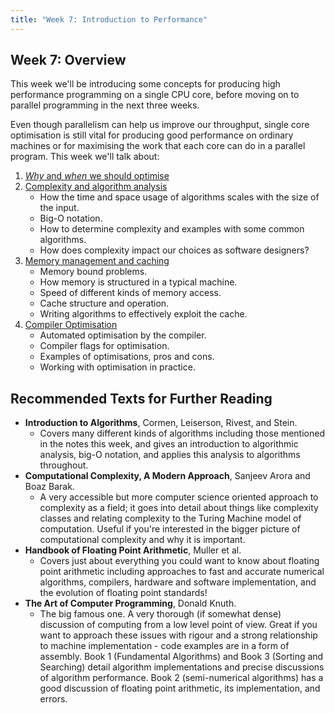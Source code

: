 ```yaml
---
title: "Week 7: Introduction to Performance"
---
```


## Week 7: Overview 

This week we'll be introducing some concepts for producing high performance programming on a single CPU core, before moving on to parallel programming in the next three weeks. 

Even though parallelism can help us improve our throughput, single core optimisation is still vital for producing good performance on ordinary machines or for maximising the work that each core can do in a parallel program. This week we'll talk about:

1. [_Why_ and _when_ we should optimise](sec00Motivation.html)
2. [Complexity and algorithm analysis](sec01Complexity.html) 
    - How the time and space usage of algorithms scales with the size of the input. 
    - Big-O notation.
    - How to determine complexity and examples with some common algorithms.
    - How does complexity impact our choices as software designers?
3. [Memory management and caching](sec02Memory.html)
    - Memory bound problems. 
    - How memory is structured in a typical machine.
    - Speed of different kinds of memory access.
    - Cache structure and operation. 
    - Writing algorithms to effectively exploit the cache. 
4. [Compiler Optimisation](sec03Optimisation.html)
    - Automated optimisation by the compiler. 
    - Compiler flags for optimisation.
    - Examples of optimisations, pros and cons.
    - Working with optimisation in practice. 

## Recommended Texts for Further Reading

- **Introduction to Algorithms**, Cormen, Leiserson, Rivest, and Stein. 
    - Covers many different kinds of algorithms including those mentioned in the notes this week, and gives an introduction to algorithmic analysis, big-O notation, and applies this analysis to algorithms throughout. 
- **Computational Complexity, A Modern Approach**, Sanjeev Arora and Boaz Barak. 
    - A very accessible but more computer science oriented approach to complexity as a field; it goes into detail about things like complexity classes and relating complexity to the Turing Machine model of computation. Useful if you're interested in the bigger picture of computational complexity and why it is important. 
- **Handbook of Floating Point Arithmetic**, Muller et al.
    - Covers just about everything you could want to know about floating point arithmetic including approaches to fast and accurate numerical algorithms, compilers, hardware and software implementation, and the evolution of floating point standards! 
- **The Art of Computer Programming**, Donald Knuth.
    - The big famous one. A very thorough (if somewhat dense) discussion of computing from a low level point of view. Great if you want to approach these issues with rigour and a strong relationship to machine implementation - code examples are in a form of assembly. Book 1 (Fundamental Algorithms) and Book 3 (Sorting and Searching) detail algorithm implementations and precise discussions of algorithm performance. Book 2 (semi-numerical algorithms) has a good discussion of floating point arithmetic, its implementation, and errors. 
